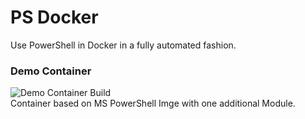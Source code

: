 # PS Docker
Use PowerShell in Docker in a fully automated fashion.


### Demo Container
![Demo Container Build](https://github.com/Burbert/psdocker/workflows/Build%20Container/badge.svg)<br/>
Container based on MS PowerShell Imge with one additional Module.
